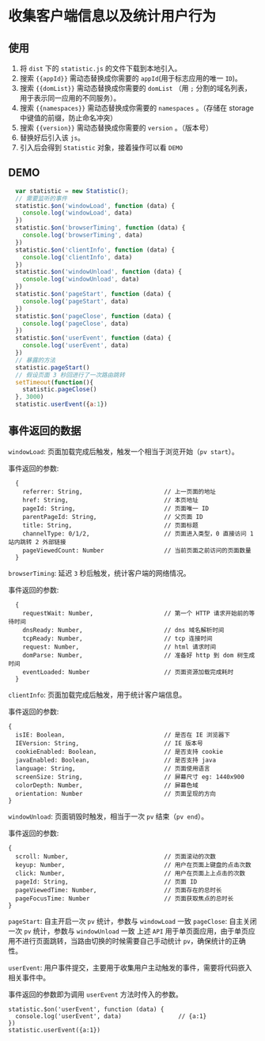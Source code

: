 # 收集客户端信息以及统计用户行为

## 使用

1. 将 `dist` 下的 `statistic.js` 的文件下载到本地引入。
2. 搜索 `{{appId}}` 需动态替换成你需要的 `appId`(用于标志应用的唯一 `ID`)。
3. 搜索 `{{domList}}` 需动态替换成你需要的 `domList` （用 `;` 分割的域名列表，用于表示同一应用的不同服务）。
4. 搜索 `{{namespaces}}` 需动态替换成你需要的 `namespaces` 。（存储在 storage 中键值的前缀，防止命名冲突）
5. 搜索 `{{version}}` 需动态替换成你需要的 `version` 。（版本号）
6. 替换好后引入该 `js`。
7. 引入后会得到 `Statistic` 对象，接着操作可以看 `DEMO`

## DEMO

```javascript
  var statistic = new Statistic();
  // 需要监听的事件
  statistic.$on('windowLoad', function (data) {
    console.log('windowLoad', data)
  })
  statistic.$on('browserTiming', function (data) {
    console.log('browserTiming', data)
  })
  statistic.$on('clientInfo', function (data) {
    console.log('clientInfo', data)
  })
  statistic.$on('windowUnload', function (data) {
    console.log('windowUnload', data)
  })
  statistic.$on('pageStart', function (data) {
    console.log('pageStart', data)
  })
  statistic.$on('pageClose', function (data) {
    console.log('pageClose', data)
  })
  statistic.$on('userEvent', function (data) {
    console.log('userEvent', data)
  })
  // 暴露的方法
  statistic.pageStart()
  // 假设页面 3 秒回进行了一次路由跳转
  setTimeout(function(){
    statistic.pageClose()
  }, 3000)
  statistic.userEvent({a:1})
```

## 事件返回的数据

`windowLoad`: 页面加载完成后触发，触发一个相当于浏览开始（`pv start`）。

事件返回的参数:
```
  {
    referrer: String,                       // 上一页面的地址
    href: String,                           // 本页地址
    pageId: String,                         // 页面唯一 ID
    parentPageId: String,                   // 父页面 ID
    title: String,                          // 页面标题
    channelType: 0/1/2,                     // 页面进入类型，0 直接访问 1 站内跳转 2 外部链接
    pageViewedCount: Number                 // 当前页面之前访问的页面数量
  }
```

`browserTiming`: 延迟 `3` 秒后触发，统计客户端的网络情况。

事件返回的参数:
```
  {
    requestWait: Number,                    // 第一个 HTTP 请求开始前的等待时间
    dnsReady: Number,                       // dns 域名解析时间
    tcpReady: Number,                       // tcp 连接时间
    request: Number,                        // html 请求时间
    domParse: Number,                       // 准备好 http 到 dom 树生成时间
    eventLoaded: Number                     // 页面资源加载完成耗时
  }
```

`clientInfo`: 页面加载完成后触发，用于统计客户端信息。

事件返回的参数:
```
{
  isIE: Boolean,                            // 是否在 IE 浏览器下
  IEVersion: String,                        // IE 版本号
  cookieEnabled: Boolean,                   // 是否支持 cookie
  javaEnabled: Boolean,                     // 是否支持 java
  language: String,                         // 页面使用语言
  screenSize: String,                       // 屏幕尺寸 eg: 1440x900
  colorDepth: Number,                       // 屏幕色域
  orientation: Number                       // 页面呈现的方向
}
```

`windowUnload`: 页面销毁时触发，相当于一次 `pv` 结束（`pv end`）。

事件返回的参数:
```
{
  scroll: Number,                           // 页面滚动的次数
  keyup: Number,                            // 用户在页面上键盘的点击次数
  click: Number,                            // 用户在页面上上点击的次数
  pageId: String,                           // 页面 ID
  pageViewedTime: Number,                   // 页面存在的总时长
  pageFocusTime: Number                     // 页面获取焦点的总时长
}
```

`pageStart`: 自主开启一次 `pv` 统计，参数与 `windowLoad` 一致
`pageClose`: 自主关闭一次 `pv` 统计，参数与 `windowUnload` 一致
上述 `API` 用于单页面应用，由于单页应用不进行页面跳转，当路由切换的时候需要自己手动统计 `pv`，确保统计的正确性。

`userEvent`: 用户事件提交，主要用于收集用户主动触发的事件，需要将代码嵌入相关事件中。

事件返回的参数即为调用 `userEvent` 方法时传入的参数。
```
statistic.$on('userEvent', function (data) {
  console.log('userEvent', data)                // {a:1}
})
statistic.userEvent({a:1})
```
